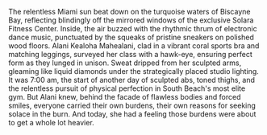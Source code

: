 The relentless Miami sun beat down on the turquoise waters of Biscayne Bay, reflecting blindingly off the mirrored windows of the exclusive Solara Fitness Center.  Inside, the air buzzed with the rhythmic thrum of electronic dance music, punctuated by the squeaks of pristine sneakers on polished wood floors.  Alani Kealoha Mahealani, clad in a vibrant coral sports bra and matching leggings, surveyed her class with a hawk-eye, ensuring perfect form as they lunged in unison.  Sweat dripped from her sculpted arms, gleaming like liquid diamonds under the strategically placed studio lighting.  It was 7:00 am, the start of another day of sculpted abs, toned thighs, and the relentless pursuit of physical perfection in South Beach's most elite gym.  But Alani knew, behind the facade of flawless bodies and forced smiles, everyone carried their own burdens, their own reasons for seeking solace in the burn.  And today, she had a feeling those burdens were about to get a whole lot heavier.
